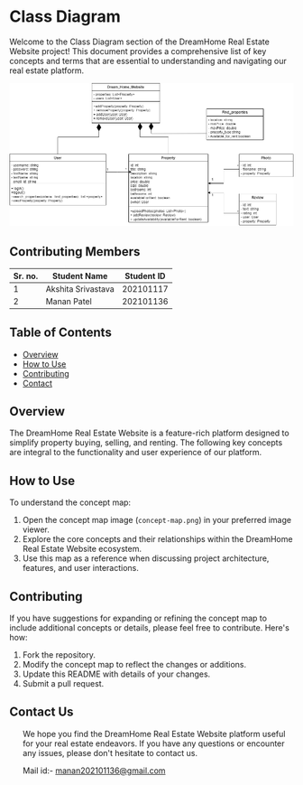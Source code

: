 # Class Diagram


Welcome to the  Class Diagram section of the DreamHome Real Estate Website project! This document provides a comprehensive list of key concepts and terms that are essential to understanding and navigating our real estate platform.

![Class Diagram](class_diagram.png)
 
## Contributing Members
| Sr. no. | Student Name | Student ID |
| --- | --- | --- |
| 1 | Akshita Srivastava | 202101117 |
| 2 | Manan Patel | 202101136 |



## Table of Contents
- [Overview](#overview)
- [How to Use](#how-to-use)
- [Contributing](#contributing)
- [Contact](#Contact-us)

## Overview

The DreamHome Real Estate Website is a feature-rich platform designed to simplify property buying, selling, and renting. The following key concepts are integral to the functionality and user experience of our platform.


## How to Use

To understand the concept map:

1. Open the concept map image (`concept-map.png`) in your preferred image viewer.
2. Explore the core concepts and their relationships within the DreamHome Real Estate Website ecosystem.
3. Use this map as a reference when discussing project architecture, features, and user interactions.

## Contributing

If you have suggestions for expanding or refining the concept map to include additional concepts or details, please feel free to contribute. Here's how:

1. Fork the repository.
2. Modify the concept map to reflect the changes or additions.
3. Update this README with details of your changes.
4. Submit a pull request.

## Contact Us

<ul>
We hope you find the DreamHome Real Estate Website platform useful for your real estate endeavors. If you have any questions or encounter any issues, please don't hesitate to contact us.

Mail id:- manan202101136@gmail.com 
</ul>


